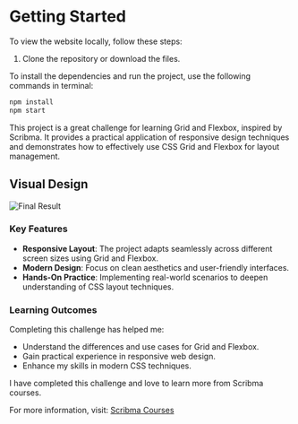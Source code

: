 # Getting Started

To view the website locally, follow these steps:

1. Clone the repository or download the files.

To install the dependencies and run the project, use the following commands in terminal:

```bash
npm install
npm start
```

This project is a great challenge for learning Grid and Flexbox, inspired by Scribma. It provides a practical application of responsive design techniques and demonstrates how to effectively use CSS Grid and Flexbox for layout management.

## Visual Design

![Final Result](final.png)

### Key Features

- **Responsive Layout**: The project adapts seamlessly across different screen sizes using Grid and Flexbox.
- **Modern Design**: Focus on clean aesthetics and user-friendly interfaces.
- **Hands-On Practice**: Implementing real-world scenarios to deepen understanding of CSS layout techniques.

### Learning Outcomes

Completing this challenge has helped me:

- Understand the differences and use cases for Grid and Flexbox.
- Gain practical experience in responsive web design.
- Enhance my skills in modern CSS techniques.

I have completed this challenge and love to learn more from Scribma courses.

For more information, visit: [Scribma Courses](https://v2.scrimba.com)
